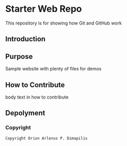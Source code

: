 # Starter Web Repo

This repository is for showing how Git and GitHub work

## Introduction

## Purpose

Sample website with plenty of files for demos

## How to Contribute

body text in how to contribute

## Depolyment

### Copyright
	Copyright Orion Arlenus P. Dimapilis